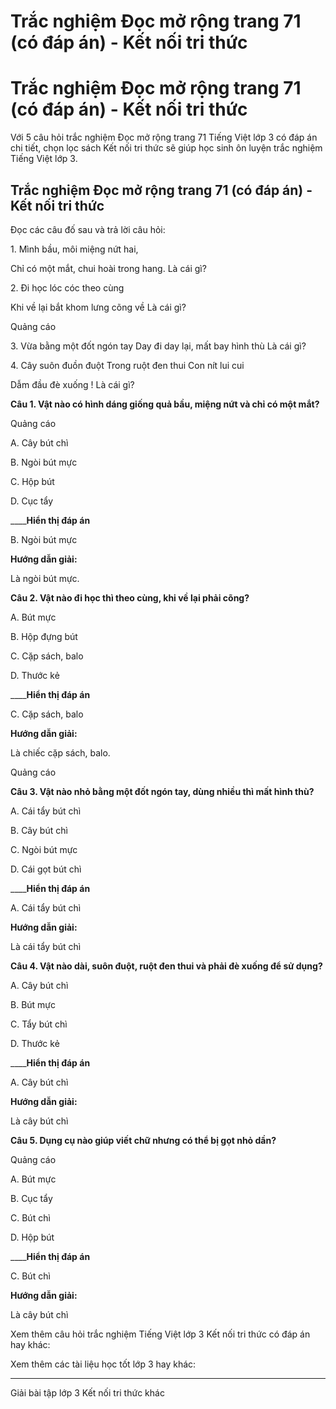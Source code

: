 # Trắc nghiệm Đọc mở rộng trang 71 (có đáp án) - Kết nối tri thức

# Trắc nghiệm Đọc mở rộng trang 71 (có đáp án) - Kết nối tri thức

Với 5 câu hỏi trắc nghiệm Đọc mở rộng trang 71 Tiếng Việt lớp 3 có đáp án chi tiết, chọn lọc sách Kết nối tri thức sẽ giúp học sinh ôn luyện trắc nghiệm Tiếng Việt lớp 3.

## Trắc nghiệm Đọc mở rộng trang 71 (có đáp án) - Kết nối tri thức

Đọc các câu đố sau và trả lời câu hỏi:

1\. Mình bầu, môi miệng nứt hai,

Chỉ có một mắt, chui hoài trong hang. Là cái gì?

2\. Đi học lóc cóc theo cùng

Khi về lại bắt khom lưng cõng về Là cái gì?

Quảng cáo

3\. Vừa bằng một đốt ngón tay Day đi day lại, mất bay hình thù Là cái gì?

4\. Cây suôn đuồn đuột Trong ruột đen thui Con nít lui cui

Dẫm đầu đè xuống ! Là cái gì?

**Câu 1. Vật nào có hình dáng giống quả bầu, miệng nứt và chỉ có một mắt?**

Quảng cáo

A. Cây bút chì

B. Ngòi bút mực

C. Hộp bút

D. Cục tẩy

____**Hiển thị đáp án**

B. Ngòi bút mực

**Hướng dẫn giải:**

Là ngòi bút mực.

**Câu 2. Vật nào đi học thì theo cùng, khi về lại phải cõng?**

A. Bút mực

B. Hộp đựng bút

C. Cặp sách, balo

D. Thước kẻ

____**Hiển thị đáp án**

C. Cặp sách, balo

**Hướng dẫn giải:**

Là chiếc cặp sách, balo.

Quảng cáo

**Câu 3. Vật nào nhỏ bằng một đốt ngón tay, dùng nhiều thì mất hình thù?**

A. Cái tẩy bút chì

B. Cây bút chì

C. Ngòi bút mực

D. Cái gọt bút chì

____**Hiển thị đáp án**

A. Cái tẩy bút chì

**Hướng dẫn giải:**

Là cái tẩy bút chì

**Câu 4. Vật nào dài, suôn đuột, ruột đen thui và phải đè xuống để sử dụng?**

A. Cây bút chì

B. Bút mực

C. Tẩy bút chì

D. Thước kẻ

____**Hiển thị đáp án**

A. Cây bút chì

**Hướng dẫn giải:**

Là cây bút chì

**Câu 5. Dụng cụ nào giúp viết chữ nhưng có thể bị gọt nhỏ dần?**

Quảng cáo

A. Bút mực

B. Cục tẩy

C. Bút chì

D. Hộp bút

____**Hiển thị đáp án**

C. Bút chì

**Hướng dẫn giải:**

Là cây bút chì

Xem thêm câu hỏi trắc nghiệm Tiếng Việt lớp 3 Kết nối tri thức có đáp án hay khác:

Xem thêm các tài liệu học tốt lớp 3 hay khác:

* * *

Giải bài tập lớp 3 Kết nối tri thức khác
